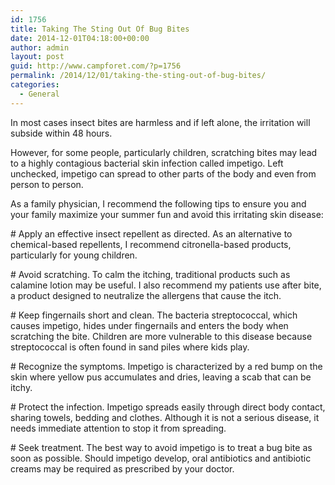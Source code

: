 ```yaml
---
id: 1756
title: Taking The Sting Out Of Bug Bites
date: 2014-12-01T04:18:00+00:00
author: admin
layout: post
guid: http://www.campforet.com/?p=1756
permalink: /2014/12/01/taking-the-sting-out-of-bug-bites/
categories:
  - General
---
```

In most cases insect bites are harmless and if left alone, the irritation will subside within 48 hours.

However, for some people, particularly children, scratching bites may lead to a highly contagious bacterial skin infection called impetigo. Left unchecked, impetigo can spread to other parts of the body and even from person to person.

As a family physician, I recommend the following tips to ensure you and your family maximize your summer fun and avoid this irritating skin disease:

\# Apply an effective insect repellent as directed. As an alternative to chemical-based repellents, I recommend citronella-based products, particularly for young children.

\# Avoid scratching. To calm the itching, traditional products such as calamine lotion may be useful. I also recommend my patients use after bite, a product designed to neutralize the allergens that cause the itch.

\# Keep fingernails short and clean. The bacteria streptococcal, which causes impetigo, hides under fingernails and enters the body when scratching the bite. Children are more vulnerable to this disease because streptococcal is often found in sand piles where kids play.

\# Recognize the symptoms. Impetigo is characterized by a red bump on the skin where yellow pus accumulates and dries, leaving a scab that can be itchy.

\# Protect the infection. Impetigo spreads easily through direct body contact, sharing towels, bedding and clothes. Although it is not a serious disease, it needs immediate attention to stop it from spreading.

\# Seek treatment. The best way to avoid impetigo is to treat a bug bite as soon as possible. Should impetigo develop, oral antibiotics and antibiotic creams may be required as prescribed by your doctor.